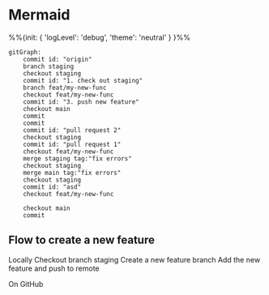 # Mermaid

%%{init: { 'logLevel': 'debug', 'theme': 'neutral' } }%%
```mermaid
gitGraph:
    commit id: "origin"
    branch staging
    checkout staging
    commit id: "1. check out staging"
    branch feat/my-new-func
    checkout feat/my-new-func
    commit id: "3. push new feature"
    checkout main
    commit
    commit
    commit id: "pull request 2"
    checkout staging
    commit id: "pull request 1"
    checkout feat/my-new-func
    merge staging tag:"fix errors"
    checkout staging
    merge main tag:"fix errors"
    checkout staging
    commit id: "asd"
    checkout feat/my-new-func
    
    checkout main
    commit
```

## Flow to create a new feature

Locally
Checkout branch staging
Create a new feature branch
Add the new feature and push to remote

On GitHub

